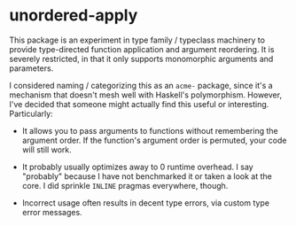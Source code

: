 # unordered-apply

This package is an experiment in type family / typeclass machinery to
provide type-directed function application and argument reordering. It
is severely restricted, in that it only supports monomorphic arguments
and parameters.

I considered naming / categorizing this as an `acme-` package, since
it's a mechanism that doesn't mesh well with Haskell's polymorphism.
However, I've decided that someone might actually find this useful or
interesting. Particularly:

* It allows you to pass arguments to functions without remembering the
  argument order. If the function's argument order is permuted, your
  code will still work.

* It probably usually optimizes away to 0 runtime overhead. I say
  "probably" because I have not benchmarked it or taken a look at the
  core. I did sprinkle `INLINE` pragmas everywhere, though.

* Incorrect usage often results in decent type errors, via custom type
  error messages.
